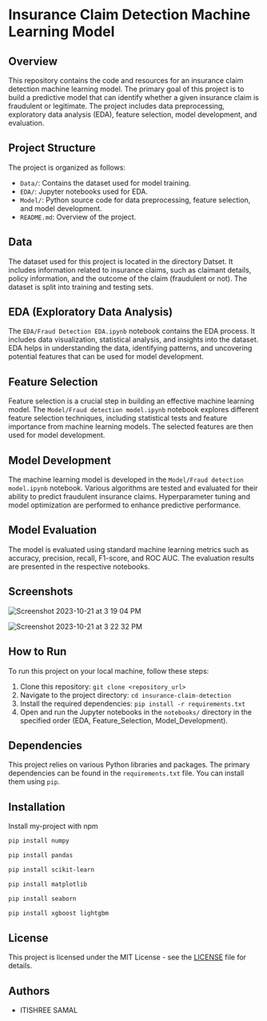 # Insurance Claim Detection Machine Learning Model

## Overview

This repository contains the code and resources for an insurance claim detection machine learning model. The primary goal of this project is to build a predictive model that can identify whether a given insurance claim is fraudulent or legitimate. The project includes data preprocessing, exploratory data analysis (EDA), feature selection, model development, and evaluation.

## Project Structure

The project is organized as follows:

- `Data/`: Contains the dataset used for model training.
- `EDA/`: Jupyter notebooks used for EDA.
- `Model/`: Python source code for data preprocessing, feature selection, and model development.
- `README.md`: Overview of the project.

## Data

The dataset used for this project is located in the directory Datset. It includes information related to insurance claims, such as claimant details, policy information, and the outcome of the claim (fraudulent or not). The dataset is split into training and testing sets.

## EDA (Exploratory Data Analysis)

The `EDA/Fraud Detection EDA.ipynb` notebook contains the EDA process. It includes data visualization, statistical analysis, and insights into the dataset. EDA helps in understanding the data, identifying patterns, and uncovering potential features that can be used for model development.


## Feature Selection

Feature selection is a crucial step in building an effective machine learning model. The `Model/Fraud detection model.ipynb` notebook explores different feature selection techniques, including statistical tests and feature importance from machine learning models. The selected features are then used for model development.

## Model Development

The machine learning model is developed in the `Model/Fraud detection model.ipynb` notebook. Various algorithms are tested and evaluated for their ability to predict fraudulent insurance claims. Hyperparameter tuning and model optimization are performed to enhance predictive performance.

## Model Evaluation


The model is evaluated using standard machine learning metrics such as accuracy, precision, recall, F1-score, and ROC AUC. The evaluation results are presented in the respective notebooks.

## Screenshots

![Screenshot 2023-10-21 at 3 19 04 PM](https://github.com/Itishree12/Insurance-Fraud-Detection-/assets/121350293/bcc5a6cd-1099-46df-908c-e6049be5d377)

![Screenshot 2023-10-21 at 3 22 32 PM](https://github.com/Itishree12/Insurance-Fraud-Detection-/assets/121350293/ef5934d8-0a18-4ac8-95c9-e1c0cb38cfe0)


## How to Run

To run this project on your local machine, follow these steps:

1. Clone this repository: `git clone <repository_url>`
2. Navigate to the project directory: `cd insurance-claim-detection`
3. Install the required dependencies: `pip install -r requirements.txt`
4. Open and run the Jupyter notebooks in the `notebooks/` directory in the specified order (EDA, Feature_Selection, Model_Development).

## Dependencies

This project relies on various Python libraries and packages. The primary dependencies can be found in the `requirements.txt` file. You can install them using `pip`.
## Installation

Install my-project with npm

```bash
pip install numpy 
```
```bash  
pip install pandas 
```
```bash  
pip install scikit-learn  
```
```bash  
pip install matplotlib  
```
```bash  
pip install seaborn  
```
```bash  
pip install xgboost lightgbm
```

## License

This project is licensed under the MIT License - see the [LICENSE](LICENSE) file for details.

## Authors

- ITISHREE SAMAL
